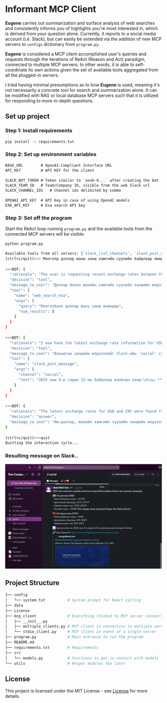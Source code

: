 # Informant MCP Client

__Eugene__ carries out summarization and surface analysis of web searches and consistently informs you of highlights you're most interested in, which is derived from your question alone. Currently, it reports to a social media account (i.e. Slack), but can easily be extended via the addition of new MCP servers to `configs` dictionary from `program.py`.

__Eugene__ is considered a MCP client accomplished user's queries and requests through the iterations of ReAct (Reason and Act) paradigm, connected to multiple MCP servers. In other words, it is able to self-coordinate its own actions given the set of available tools aggregated from all the plugged-in servers.

I tried having minimal presumptions as to how __Eugene__ is used, meaning it's not necessarily a concrete tool for search and summarization alone. It can be modified with RAG or local database MCP servers such that it is utilized for responding to more in-depth questions.

## Set up project

### Step 1: Install requirements

```sh
pip install -r requirements.txt
```

### Step 2: Set up environment variables
```env
BASE_URL        # OpenAI-Compliant Interface URL
API_KEY         # API KEY for the client 

SLACK_BOT_TOKEN # Token similar to `xoxb-9...` after creating the bot 
SLACK_TEAM_ID   # Team/Company ID, visible from the web Slack url
SLACK_CHANNEL_IDS   # Channel ids delimited by comma

OPENAI_API_KEY  # API Key in case of using OpenAI models
EXA_API_KEY     # Exa search API key
```

### Step 3: Set off the program

Start the ReAct loop running `program.py` and the available tools from the connected MCP servers will be visible:

```sh
python program.py
```

```sh
Available tools from all servers: ['slack_list_channels', 'slack_post_message', 'slack_reply_to_thread', 'slack_add_reaction', 'slack_get_channel_history', 'slack_get_thread_replies', 'slack_get_users', 'slack_get_user_profile', 'web_search_exa', 'company_research_exa', 'crawling_exa', 'linkedin_search_exa', 'deep_researcher_start', 'deep_researcher_check']
(ctrl+c/quit)>>> Монголд доллар юаны ханш хамгийн сүүлийн байдлаар ямар байгаа хураангуйг Slack дээр social channel руу явуулаарай.

>>>BOT: {
  "rationale": "The user is requesting recent exchange rates between the Mongolian Tögrög (MNT) and both the US Dollar and Chinese Yuan, and then wants a summary of that information posted to the Slack social channel. First, I need to gather the latest rates from the web.",
  "decision": "tool",
  "message_to_user": "Доллар болон юанийн хамгийн сүүлийн ханшийн мэдээллийг интернетээс хайж байна...",
  "tool": {
    "name": "web_search_exa",
    "args": {
      "query": "Монголбанк доллар юань ханш өнөөдөр",
      "num_results": 3
    }
  }
}

>>>BOT: {
  "rationale": "I now have the latest exchange rate information for USD and CNY in Mongolia and need to send this summary to the 'social' channel in Slack as requested.",
  "decision": "tool",
  "message_to_user": "Вальютын ханшийн мэдээллийг Slack-ийн 'social' суваг руу илгээхээр бэлдэж байна...",
  "tool": {
    "name": "slack_post_message",
    "args": {
      "channel": "social",
      "text": "2025 оны 9-р сарын 22-ны байдлаар валютын ханш:\n\n💵 **Америк доллар (USD)**: 1 USD ≈ 5000₮ (шинэчилсэн ханшаар IFC Markets)\n🏦 Монголбанк зарласан ханш: 3572 - 3600₮\n💬 Арилжааны төвүүд: 3590 - 3594₮\n\n💴 **Хятадын юань (CNY)**: 1 CNY ≈ 500₮ (coinmill.com)\n🏦 Монголбанк зарласан ханш: 493.6 - 507.2₮\n💬 Арилжааны төвүүд: 499 - 501₮\n\nЭх сурвалжууд: Монголбанк, IFC Markets, ikon.mn, eguur.mn"
    }
  }
}

>>>BOT: {
  "rationale": "The latest exchange rates for USD and CNY were found from multiple sources and a summary was successfully posted to the Slack channel named 'social'.",
  "decision": "answer",
  "message_to_user": "Ам.доллар, юанийн хамгийн сүүлийн ханшийн мэдээлэл Slack-ийн 'social' суваг руу амжилттай илгээгдлээ. Та очиж шалгана уу."
}

(ctrl+c/quit)>>>quit
Quitting the interaction cycle...
```

### Resulting message on Slack..

![Resulting message on Slack](slack.png "Resulting message")

## Project Structure

```sh
├── config
│   └── system.txt          # System prompt for ReAct cycling
├── data
├── License
├── mcp_client              # Everything related to MCP server connection
│   ├── __init__.py
│   ├── multiple_clients.py # MCP client in connection to multiple servers
│   └── stdio_client.py     # MCP client in event of a single server
├── program.py              # Main entrance to run the program
├── README.md
├── requirements.txt        # Requirements
├── src
│   └── models.py           # Functions to get in contact with models
└── utils                   # Helper modules tba later
```

## License
This project is licensed under the MIT License - see [License](https://github.com/ebinomial/eugene/blob/main/License) for more details.